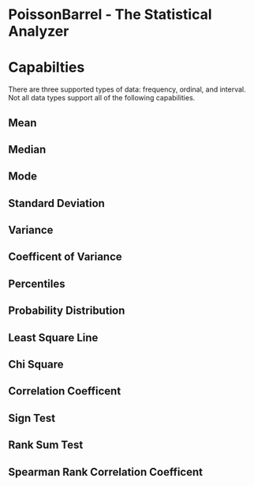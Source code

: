 # PoissonBarrel - The Statistical Analyzer

# Capabilties

There are three supported types of data: frequency, ordinal, and interval. Not all data types support all of the following capabilities.

## Mean
## Median
## Mode
## Standard Deviation
## Variance
## Coefficent of Variance
## Percentiles
## Probability Distribution
## Least Square Line
## Chi Square
## Correlation Coefficent
## Sign Test
## Rank Sum Test
## Spearman Rank Correlation Coefficent
